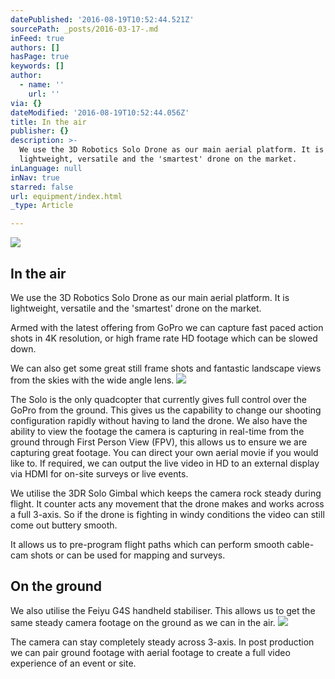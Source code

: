 ```yaml
---
datePublished: '2016-08-19T10:52:44.521Z'
sourcePath: _posts/2016-03-17-.md
inFeed: true
authors: []
hasPage: true
keywords: []
author:
  - name: ''
    url: ''
via: {}
dateModified: '2016-08-19T10:52:44.056Z'
title: In the air
publisher: {}
description: >-
  We use the 3D Robotics Solo Drone as our main aerial platform. It is
  lightweight, versatile and the 'smartest' drone on the market.
inLanguage: null
inNav: true
starred: false
url: equipment/index.html
_type: Article

---
```

![](https://the-grid-user-content.s3-us-west-2.amazonaws.com/5711e0c1-ac60-4bb7-b3e5-1c14cbe5ca13.jpg)

## In the air

We use the 3D Robotics Solo Drone as our main aerial platform. It is lightweight, versatile and the 'smartest' drone on the market.

Armed with the latest offering from GoPro we can capture fast paced action shots in 4K resolution, or high frame rate HD footage which can be slowed down.

We can also get some great still frame shots and fantastic landscape views from the skies with the wide angle lens.
![](https://the-grid-user-content.s3-us-west-2.amazonaws.com/671bfe86-3f81-42a1-9e1b-1a4f55aa0194.jpg)

The Solo is the only quadcopter that currently gives full control over the GoPro from the ground. This gives us the capability to change our shooting configuration rapidly without having to land the drone. We also have the ability to view the footage the camera is capturing in real-time from the ground through First Person View (FPV), this allows us to ensure we are capturing great footage. You can direct your own aerial movie if you would like to. If required, we can output the live video in HD to an external display via HDMI for on-site surveys or live events.

We utilise the 3DR Solo Gimbal which keeps the camera rock steady during flight. It counter acts any movement that the drone makes and works across a full 3-axis. So if the drone is fighting in windy conditions the video can still come out buttery smooth.

It allows us to pre-program flight paths which can perform smooth cable-cam shots or can be used for mapping and surveys.

## On the ground

We also utilise the Feiyu G4S handheld stabiliser. This allows us to get the same steady camera footage on the ground as we can in the air.
![](https://the-grid-user-content.s3-us-west-2.amazonaws.com/4f47bc4b-c618-4e37-84e6-c4e0af194b9b.jpg)

The camera can stay completely steady across 3-axis. In post production we can pair ground footage with aerial footage to create a full video experience of an event or site.
